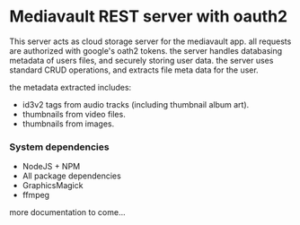 # Mediavault REST server with oauth2

This server acts as cloud storage server for the mediavault app. all requests
are authorized with google's oath2 tokens. the server handles databasing
metadata of users files, and securely storing user data. the server uses
standard CRUD operations, and extracts file meta data for the user.

the metadata extracted includes:

 * id3v2 tags from audio tracks (including thumbnail album art).
 * thumbnails from video files.
 * thumbnails from images.


### System dependencies

 * NodeJS + NPM
 * All package dependencies
 * GraphicsMagick
 * ffmpeg
 
more documentation to come...

